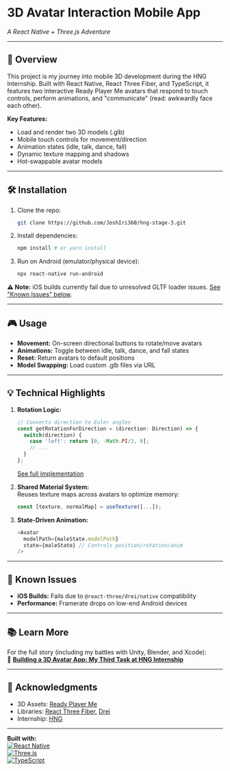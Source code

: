 # 3D Avatar Interaction Mobile App  
*A React Native + Three.js Adventure*  

---

## 📱 Overview  
This project is my journey into mobile 3D development during the HNG Internship. Built with React Native, React Three Fiber, and TypeScript, it features two interactive Ready Player Me avatars that respond to touch controls, perform animations, and "communicate" (read: awkwardly face each other).  

**Key Features:**  
- Load and render two 3D models (.glb)  
- Mobile touch controls for movement/direction  
- Animation states (idle, talk, dance, fall)  
- Dynamic texture mapping and shadows  
- Hot-swappable avatar models  

---

## 🛠️ Installation  
1. Clone the repo:  
   ```bash  
   git clone https://github.com/JoshIri360/hng-stage-3.git  
   ```  
2. Install dependencies:  
   ```bash  
   npm install # or yarn install  
   ```  
3. Run on Android (emulator/physical device):  
   ```bash  
   npx react-native run-android  
   ```  

**⚠️ Note:** iOS builds currently fail due to unresolved GLTF loader issues. [See "Known Issues" below](#-known-issues).  

---

## 🎮 Usage  
- **Movement:** On-screen directional buttons to rotate/move avatars  
- **Animations:** Toggle between idle, talk, dance, and fall states  
- **Reset:** Return avatars to default positions  
- **Model Swapping:** Load custom .glb files via URL  

---

## 💡 Technical Highlights  
1. **Rotation Logic:**  
   ```typescript  
   // Converts direction to Euler angles  
   const getRotationForDirection = (direction: Direction) => {  
     switch(direction) {  
       case 'left': return [0, -Math.PI/2, 0];  
       // ...  
     }  
   };  
   ```  
   [See full implementation](/src/App.tsx#L24-L36)  

2. **Shared Material System:**  
   Reuses texture maps across avatars to optimize memory:  
   ```typescript  
   const [texture, normalMap] = useTexture([...]);  
   ```  

3. **State-Driven Animation:**  
   ```typescript  
   <Avatar  
     modelPath={maleState.modelPath}  
     state={maleState} // Controls position/rotation/anim  
   />  
   ```  

---

## 🚧 Known Issues  
- **iOS Builds:** Fails due to `@react-three/drei/native` compatibility  
- **Performance:** Framerate drops on low-end Android devices  

---

## 📚 Learn More  
For the full story (including my battles with Unity, Blender, and Xcode):  
🔗 **[Building a 3D Avatar App: My Third Task at HNG Internship](https://medium.com/@aidelojejoshua/building-a-3d-avatar-app-my-third-task-at-hng-internship-95bfb2cf563d)**  

---

## 🙏 Acknowledgments  
- 3D Assets: [Ready Player Me](https://readyplayer.me)  
- Libraries: [React Three Fiber](https://docs.pmnd.rs), [Drei](https://github.com/pmndrs/drei)  
- Internship: [HNG](https://hng.tech)  

---

**Built with:**  
[![React Native](https://img.shields.io/badge/React_Native-20232A?style=flat&logo=react)](https://reactnative.dev)  
[![Three.js](https://img.shields.io/badge/Three.js-000000?style=flat&logo=three.js)](https://threejs.org)  
[![TypeScript](https://img.shields.io/badge/TypeScript-3178C6?style=flat&logo=typescript)](https://www.typescriptlang.org/)  
